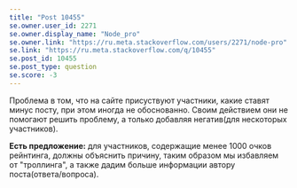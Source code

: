 ```yaml
---
title: "Post 10455"
se.owner.user_id: 2271
se.owner.display_name: "Node_pro"
se.owner.link: "https://ru.meta.stackoverflow.com/users/2271/node-pro"
se.link: "https://ru.meta.stackoverflow.com/q/10455"
se.post_id: 10455
se.post_type: question
se.score: -3
---
```

<p>Проблема в том, что на сайте присуствуют участники, какие ставят минус посту, при этом иногда не обоснованно. Своим действием они не помогают решить проблему, а только добавляя негатив(для нескоторых участников).  </p>

<p><strong>Есть предложение:</strong> для участников, содержащие менее 1000 очков рейнтинга, должны объяснить причину, таким образом мы избавляем от "троллинга", а также дадим больше информации автору поста(ответа/вопроса).  </p>
